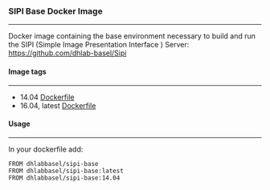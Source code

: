### SIPI Base Docker Image
---------------------------------------------------

Docker image containing the base environment necessary to build and run the SIPI (Simple Image Presentation Interface ) Server: https://github.com/dhlab-basel/Sipi

#### Image tags
--------------------
  - 14.04 [Dockerfile](https://github.com/dhlab-basel/docker-sipi-base/tree/master/14.04)
  - 16.04, latest [Dockerfile](https://github.com/dhlab-basel/docker-sipi-base/tree/master/16.04)

#### Usage
---------------

In your dockerfile add:

````
FROM dhlabbasel/sipi-base
FROM dhlabbasel/sipi-base:latest
FROM dhlabbasel/sipi-base:14.04
````
